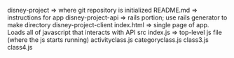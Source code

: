 disney-project => where git repository is initialized
   README.md => instructions for app
   disney-project-api => rails portion; use rails generator to make directory
   disney-project-client 
      index.html => single page of app. Loads all of javascript that interacts with API 
      src
         index.js => top-level js file (where the js starts running)
         activityclass.js
         categoryclass.js
         class3.js
         class4.js

